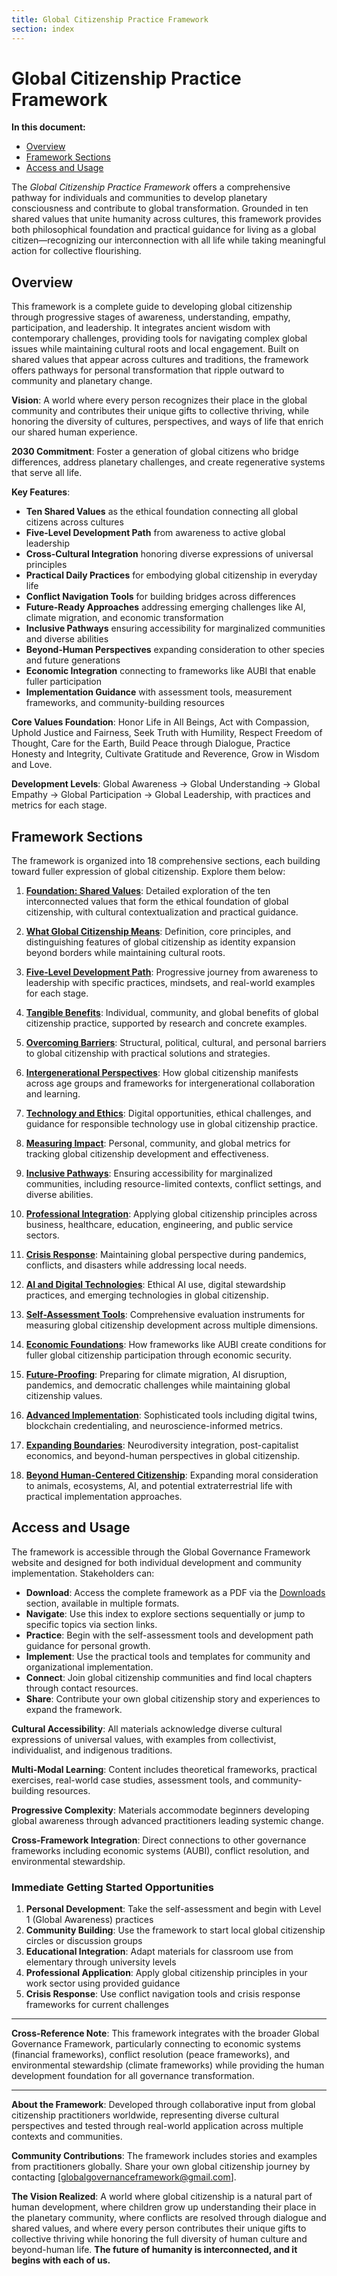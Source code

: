 ```yaml
---
title: Global Citizenship Practice Framework
section: index
---
```


# Global Citizenship Practice Framework

**In this document:**
- [Overview](#overview)
- [Framework Sections](#framework-sections)
- [Access and Usage](#access-and-usage)

The *Global Citizenship Practice Framework* offers a comprehensive pathway for individuals and communities to develop planetary consciousness and contribute to global transformation. Grounded in ten shared values that unite humanity across cultures, this framework provides both philosophical foundation and practical guidance for living as a global citizen—recognizing our interconnection with all life while taking meaningful action for collective flourishing.

## <a id="overview"></a>Overview
This framework is a complete guide to developing global citizenship through progressive stages of awareness, understanding, empathy, participation, and leadership. It integrates ancient wisdom with contemporary challenges, providing tools for navigating complex global issues while maintaining cultural roots and local engagement. Built on shared values that appear across cultures and traditions, the framework offers pathways for personal transformation that ripple outward to community and planetary change.

**Vision**: A world where every person recognizes their place in the global community and contributes their unique gifts to collective thriving, while honoring the diversity of cultures, perspectives, and ways of life that enrich our shared human experience.

**2030 Commitment**: Foster a generation of global citizens who bridge differences, address planetary challenges, and create regenerative systems that serve all life.

**Key Features**:
- **Ten Shared Values** as the ethical foundation connecting all global citizens across cultures
- **Five-Level Development Path** from awareness to active global leadership
- **Cross-Cultural Integration** honoring diverse expressions of universal principles
- **Practical Daily Practices** for embodying global citizenship in everyday life
- **Conflict Navigation Tools** for building bridges across differences
- **Future-Ready Approaches** addressing emerging challenges like AI, climate migration, and economic transformation
- **Inclusive Pathways** ensuring accessibility for marginalized communities and diverse abilities
- **Beyond-Human Perspectives** expanding consideration to other species and future generations
- **Economic Integration** connecting to frameworks like AUBI that enable fuller participation
- **Implementation Guidance** with assessment tools, measurement frameworks, and community-building resources

**Core Values Foundation**: Honor Life in All Beings, Act with Compassion, Uphold Justice and Fairness, Seek Truth with Humility, Respect Freedom of Thought, Care for the Earth, Build Peace through Dialogue, Practice Honesty and Integrity, Cultivate Gratitude and Reverence, Grow in Wisdom and Love.

**Development Levels**: Global Awareness → Global Understanding → Global Empathy → Global Participation → Global Leadership, with practices and metrics for each stage.

## <a id="framework-sections"></a>Framework Sections
The framework is organized into 18 comprehensive sections, each building toward fuller expression of global citizenship. Explore them below:

1. **[Foundation: Shared Values](/frameworks/global-citizenship/full-framework#01-foundation-values)**: Detailed exploration of the ten interconnected values that form the ethical foundation of global citizenship, with cultural contextualization and practical guidance.

2. **[What Global Citizenship Means](/frameworks/global-citizenship/full-framework#02-meaning-practice)**: Definition, core principles, and distinguishing features of global citizenship as identity expansion beyond borders while maintaining cultural roots.

3. **[Five-Level Development Path](/frameworks/global-citizenship/full-framework#03-development-path)**: Progressive journey from awareness to leadership with specific practices, mindsets, and real-world examples for each stage.

4. **[Tangible Benefits](/frameworks/global-citizenship/full-framework#04-tangible-benefits)**: Individual, community, and global benefits of global citizenship practice, supported by research and concrete examples.

5. **[Overcoming Barriers](/frameworks/global-citizenship/full-framework#05-overcoming-barriers)**: Structural, political, cultural, and personal barriers to global citizenship with practical solutions and strategies.

6. **[Intergenerational Perspectives](/frameworks/global-citizenship/full-framework#06-intergenerational)**: How global citizenship manifests across age groups and frameworks for intergenerational collaboration and learning.

7. **[Technology and Ethics](/frameworks/global-citizenship/full-framework#07-technology-ethics)**: Digital opportunities, ethical challenges, and guidance for responsible technology use in global citizenship practice.

8. **[Measuring Impact](/frameworks/global-citizenship/full-framework#08-measuring-impact)**: Personal, community, and global metrics for tracking global citizenship development and effectiveness.

9. **[Inclusive Pathways](/frameworks/global-citizenship/full-framework#09-inclusive-pathways)**: Ensuring accessibility for marginalized communities, including resource-limited contexts, conflict settings, and diverse abilities.

10. **[Professional Integration](/frameworks/global-citizenship/full-framework#10-professional-integration)**: Applying global citizenship principles across business, healthcare, education, engineering, and public service sectors.

11. **[Crisis Response](/frameworks/global-citizenship/full-framework#11-crisis-response)**: Maintaining global perspective during pandemics, conflicts, and disasters while addressing local needs.

12. **[AI and Digital Technologies](/frameworks/global-citizenship/full-framework#12-ai-digital-technologies)**: Ethical AI use, digital stewardship practices, and emerging technologies in global citizenship.

13. **[Self-Assessment Tools](/frameworks/global-citizenship/full-framework#13-self-assessment-tools)**: Comprehensive evaluation instruments for measuring global citizenship development across multiple dimensions.

14. **[Economic Foundations](/frameworks/global-citizenship/full-framework#14-economic-foundations)**: How frameworks like AUBI create conditions for fuller global citizenship participation through economic security.

15. **[Future-Proofing](/frameworks/global-citizenship/full-framework#15-future-proofing)**: Preparing for climate migration, AI disruption, pandemics, and democratic challenges while maintaining global citizenship values.

16. **[Advanced Implementation](/frameworks/global-citizenship/full-framework#16-advanced-implementation)**: Sophisticated tools including digital twins, blockchain credentialing, and neuroscience-informed metrics.

17. **[Expanding Boundaries](/frameworks/global-citizenship/full-framework#17-expanding-boundaries)**: Neurodiversity integration, post-capitalist economics, and beyond-human perspectives in global citizenship.

18. **[Beyond Human-Centered Citizenship](/frameworks/global-citizenship/full-framework#18-beyond-human)**: Expanding moral consideration to animals, ecosystems, AI, and potential extraterrestrial life with practical implementation approaches.

## <a id="access-and-usage"></a>Access and Usage
The framework is accessible through the Global Governance Framework website and designed for both individual development and community implementation. Stakeholders can:

- **Download**: Access the complete framework as a PDF via the [Downloads](/downloads) section, available in multiple formats.
- **Navigate**: Use this index to explore sections sequentially or jump to specific topics via section links.
- **Practice**: Begin with the self-assessment tools and development path guidance for personal growth.
- **Implement**: Use the practical tools and templates for community and organizational implementation.
- **Connect**: Join global citizenship communities and find local chapters through contact resources.
- **Share**: Contribute your own global citizenship story and experiences to expand the framework.

**Cultural Accessibility**: All materials acknowledge diverse cultural expressions of universal values, with examples from collectivist, individualist, and indigenous traditions.

**Multi-Modal Learning**: Content includes theoretical frameworks, practical exercises, real-world case studies, assessment tools, and community-building resources.

**Progressive Complexity**: Materials accommodate beginners developing global awareness through advanced practitioners leading systemic change.

**Cross-Framework Integration**: Direct connections to other governance frameworks including economic systems (AUBI), conflict resolution, and environmental stewardship.

### Immediate Getting Started Opportunities
1. **Personal Development**: Take the self-assessment and begin with Level 1 (Global Awareness) practices
2. **Community Building**: Use the framework to start local global citizenship circles or discussion groups
3. **Educational Integration**: Adapt materials for classroom use from elementary through university levels
4. **Professional Application**: Apply global citizenship principles in your work sector using provided guidance
5. **Crisis Response**: Use conflict navigation tools and crisis response frameworks for current challenges

---

**Cross-Reference Note**: This framework integrates with the broader Global Governance Framework, particularly connecting to economic systems (financial frameworks), conflict resolution (peace frameworks), and environmental stewardship (climate frameworks) while providing the human development foundation for all governance transformation.

---

**About the Framework**: Developed through collaborative input from global citizenship practitioners worldwide, representing diverse cultural perspectives and tested through real-world application across multiple contexts and communities.

**Community Contributions**: The framework includes stories and examples from practitioners globally. Share your own global citizenship journey by contacting [globalgovernanceframework@gmail.com].

**The Vision Realized**: A world where global citizenship is a natural part of human development, where children grow up understanding their place in the planetary community, where conflicts are resolved through dialogue and shared values, and where every person contributes their unique gifts to collective thriving while honoring the full diversity of human culture and beyond-human life. **The future of humanity is interconnected, and it begins with each of us.**
